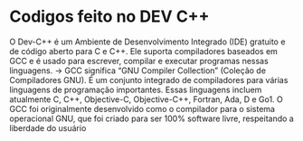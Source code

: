 # Codigos feito no DEV C++
O Dev-C++ é um Ambiente de Desenvolvimento Integrado (IDE) gratuito e de código aberto para C e C++. Ele suporta compiladores baseados em GCC e é usado para escrever, compilar e executar programas nessas linguagens. 
-> GCC significa “GNU Compiler Collection” (Coleção de Compiladores GNU). É um conjunto integrado de compiladores para várias linguagens de programação importantes. Essas linguagens incluem atualmente C, C++, Objective-C, Objective-C++, Fortran, Ada, D e Go1. 
O GCC foi originalmente desenvolvido como o compilador para o sistema operacional GNU, que foi criado para ser 100% software livre, respeitando a liberdade do usuário

